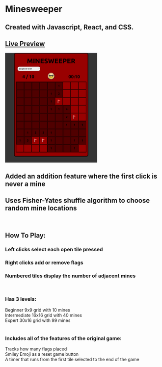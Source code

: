 # Minesweeper

## Created with Javascript, React, and CSS.

## <a href ='https://lisa-fink.github.io/minesweeper/'> Live Preview </a>

<img src="minesweeper-screenshot.png" width="300">

## Added an addition feature where the first click is never a mine

## Uses Fisher-Yates shuffle algorithm to choose random mine locations
<br>

## How To Play:

### Left clicks select each open tile pressed

### Right clicks add or remove flags

### Numbered tiles display the number of adjacent mines

<br>

### Has 3 levels:

Beginner 9x9 grid with 10 mines<br>
Intermediate 16x16 grid with 40 mines<br>
Expert 30x16 grid with 99 mines<br>
<br>

### Includes all of the features of the original game:

Tracks how many flags placed<br>
Smiley Emoji as a reset game button <br>
A timer that runs from the first tile selected to the end of the game<br>
